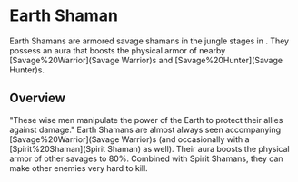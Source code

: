 # Earth Shaman

Earth Shamans are armored savage shamans in the jungle stages in . They possess an aura that boosts the physical armor of nearby [Savage%20Warrior](Savage Warrior)s and [Savage%20Hunter](Savage Hunter)s.
## Overview

"These wise men manipulate the power of the Earth to protect their allies against damage."
Earth Shamans are almost always seen accompanying [Savage%20Warrior](Savage Warrior)s (and occasionally with a [Spirit%20Shaman](Spirit Shaman) as well). Their aura boosts the physical armor of other savages to 80%. Combined with Spirit Shamans, they can make other enemies very hard to kill.